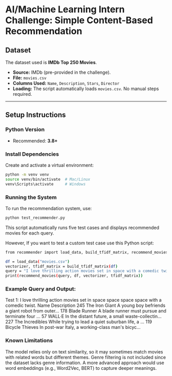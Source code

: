 # AI/Machine Learning Intern Challenge: Simple Content-Based Recommendation

## Dataset
The dataset used is **IMDb Top 250 Movies**.

- **Source:** IMDb (pre-provided in the challenge).  
- **File:** `movies.csv`  
- **Columns Used:** `Name`, `Description`, `Stars`, `Director`  
- **Loading:** The script automatically loads `movies.csv`. No manual steps required.

---

## **Setup Instructions**
### **Python Version**
- Recommended: **3.8+**

### **Install Dependencies**
Create and activate a virtual environment:
```sh
python -m venv venv
source venv/bin/activate  # Mac/Linux
venv\Scripts\activate     # Windows
```
### **Running the System**
To run the recommendation system, use:

```sh
python test_recommender.py
```
This script automatically runs five test cases and displays recommended movies for each query.

However, If you want to test a custom test case use this Python script:
```sh
from recommender import load_data, build_tfidf_matrix, recommend_movies

df = load_data("movies.csv")
vectorizer, tfidf_matrix = build_tfidf_matrix(df)
query = "I love thrilling action movies set in space with a comedic twist."
print(recommend_movies(query, df, vectorizer, tfidf_matrix))
```
### **Example Query and Output:**

Test 1: I love thrilling action movies set in space space space space with a comedic twist.
                Name                                        Description
245   The Iron Giant  A young boy befriends a giant robot from outer...
178     Blade Runner  A blade runner must pursue and terminate four ...
57            WALL·E  In the distant future, a small waste-collectin...
227  The Incredibles  While trying to lead a quiet suburban life, a ...
119  Bicycle Thieves  In post-war Italy, a working-class man's bicyc...


### **Known Limitations**
The model relies only on text similarity, so it may sometimes match movies with related words but different themes.
Genre filtering is not included since the dataset lacks genre information.
A more advanced approach would use word embeddings (e.g., Word2Vec, BERT) to capture deeper meanings.
